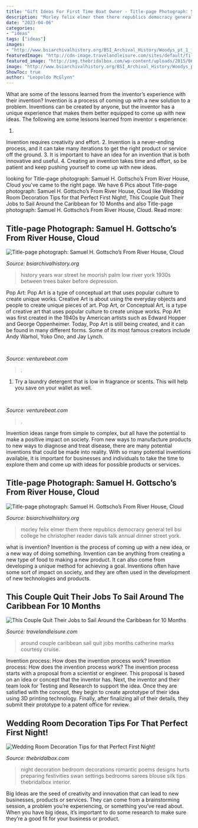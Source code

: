 ```yaml
---
title: "Gift Ideas For First Time Boat Owner - Title-page Photograph: Samuel H. Gottscho’s From River House, Cloud"
description: "Morley felix elmer them there republics democracy general tell bsi college he christopher reader davis talk annual dinner street york"
date: "2023-04-06"
categories:
- "ideas"
tags: ["ideas"]
images:
- "http://www.bsiarchivalhistory.org/BSI_Archival_History/Woodys_pt_1_files/droppedImage_13.jpg"
featuredImage: "http://cdn-image.travelandleisure.com/sites/default/files/styles/1600x1000/public/1491227677/Cat-Will-beach-NEVERMON0417.jpg?itok=lTkMiPug"
featured_image: "http://img.thebridalbox.com/wp-content/uploads/2015/06/wedding-room-decoration-love-swan.jpg"
image: "http://www.bsiarchivalhistory.org/BSI_Archival_History/Woodys_pt_1_files/droppedImage_20.jpg"
ShowToc: true
author: "Leopoldo McGlynn"
---
```



What are some of the lessons learned from the inventor’s experience with their invention?
Invention is a process of coming up with a new solution to a problem. Inventions can be created by anyone, but the inventor has a unique experience that makes them better equipped to come up with new ideas. The following are some lessons learned from inventor s experience:

1. 
Invention requires creativity and effort.
2. 
Invention is a never-ending process, and it can take many iterations to get the right product or service off the ground.
3. 
It is important to have an idea for an invention that is both innovative and useful. 
4. 
Creating an invention takes time and effort, so be patient and keep pushing yourself to come up with new ideas.

	

		
looking for Title-page photograph: Samuel H. Gottscho’s From River House, Cloud you've came to the right page. We have 6 Pics about Title-page photograph: Samuel H. Gottscho’s From River House, Cloud like Wedding Room Decoration Tips for that Perfect First Night!, This Couple Quit Their Jobs to Sail Around the Caribbean for 10 Months and also Title-page photograph: Samuel H. Gottscho’s From River House, Cloud. Read more:
		
    
## Title-page Photograph: Samuel H. Gottscho’s From River House, Cloud

<img loading=lazy src="http://www.bsiarchivalhistory.org/BSI_Archival_History/Woodys_pt_1_files/droppedImage_13.jpg" onerror="this.onerror=null;this.src='https://tse3.mm.bing.net/th?id=OIP.Ian6nR3ZLVsyPcRSffaLkQHaDx&amp;pid=15.1';" alt="Title-page photograph: Samuel H. Gottscho’s From River House, Cloud">

_Source: bsiarchivalhistory.org_

>history years war street he moorish palm low river york 1930s between trees baker before depression. 

	

Pop Art: Pop Art is a type of conceptual art that uses popular culture to create unique works.
Creative Art is about using the everyday objects and people to create unique pieces of art. Pop Art, or Conceptual Art, is a type of creative art that uses popular culture to create unique works. Pop Art was first created in the 1940s by American artists such as Edward Hopper and George Oppenheimer. Today, Pop Art is still being created, and it can be found in many different forms. Some of its most famous creators include Andy Warhol, Yoko Ono, and Jay Lynch.

    
## 

<img loading=lazy src="https://venturebeat.com/wp-content/uploads/2019/10/adobeaero.jpg" onerror="this.onerror=null;this.src='https://tse3.mm.bing.net/th?id=OIP.uSprbrx_eoK6ciKTEPNgHQHaFp&amp;pid=15.1';" alt="">

_Source: venturebeat.com_

>. 

	

1. Try a laundry detergent that is low in fragrance or scents. This will help you save on your wallet as well.

    
## 

<img loading=lazy src="https://venturebeat.com/wp-content/uploads/2017/12/uspresidentssiri.jpg?w=800" onerror="this.onerror=null;this.src='https://tse3.mm.bing.net/th?id=OIP.OcejVjsL9Jibue1HaAgyjAHaFV&amp;pid=15.1';" alt="">

_Source: venturebeat.com_

>. 

	

Invention ideas range from simple to complex, but all have the potential to make a positive impact on society. From new ways to manufacture products to new ways to diagnose and treat disease, there are many potential inventions that could be made into reality. With so many potential inventions available, it is important for businesses and individuals to take the time to explore them and come up with ideas for possible products or services.

    
## Title-page Photograph: Samuel H. Gottscho’s From River House, Cloud

<img loading=lazy src="http://www.bsiarchivalhistory.org/BSI_Archival_History/Woodys_pt_1_files/droppedImage_20.jpg" onerror="this.onerror=null;this.src='https://tse2.mm.bing.net/th?id=OIP.XOwXs1em1u0gKi6om263-AAAAA&amp;pid=15.1';" alt="Title-page photograph: Samuel H. Gottscho’s From River House, Cloud">

_Source: bsiarchivalhistory.org_

>morley felix elmer them there republics democracy general tell bsi college he christopher reader davis talk annual dinner street york. 

	

what is invention?
Invention is the process of coming up with a new idea, or a new way of doing something. Invention can be anything from creating a new type of food to making a new product. It can also come from developing a unique method for achieving a goal. Inventions often have some sort of impact on society, and they are often used in the development of new technologies and products.

    
## This Couple Quit Their Jobs To Sail Around The Caribbean For 10 Months

<img loading=lazy src="http://cdn-image.travelandleisure.com/sites/default/files/styles/1600x1000/public/1491227677/Cat-Will-beach-NEVERMON0417.jpg?itok=lTkMiPug" onerror="this.onerror=null;this.src='https://tse2.mm.bing.net/th?id=OIP.JjVLEKMIuW5nvVK55oqRawHaEo&amp;pid=15.1';" alt="This Couple Quit Their Jobs to Sail Around the Caribbean for 10 Months">

_Source: travelandleisure.com_

>around couple caribbean sail quit jobs months catherine marks courtesy cruise. 

	

Invention process: How does the invention process work?
Invention process: How does the invention process work?
The invention process starts with a proposal from a scientist or engineer. This proposal is based on an idea or concept that the inventor has. Next, the inventor and their team look for Testing and Research to support the idea. Once they are satisfied with the concept, they begin to create aprototype of their idea using 3D printing technology. Finally, after finalizing all of their details, they submit their prototype to a patent office for review.

    
## Wedding Room Decoration Tips For That Perfect First Night!

<img loading=lazy src="http://img.thebridalbox.com/wp-content/uploads/2015/06/wedding-room-decoration-love-swan.jpg" onerror="this.onerror=null;this.src='https://tse2.mm.bing.net/th?id=OIP.ELuGoclYAunSL2v0FJ_BRQHaE8&amp;pid=15.1';" alt="Wedding Room Decoration Tips for that Perfect First Night!">

_Source: thebridalbox.com_

>night decoration bedroom decorations romantic poems designs hurts preparing festivities swan settings bedrooms sarees blouse silk tips thebridalbox interior. 

	

Big Ideas are the seed of creativity and innovation that can lead to new businesses, products or services. They can come from a brainstorming session, a problem you’re experiencing, or something you’ve read about. When you have big ideas, it’s important to do some research to make sure they’re a good fit for your business or product.

